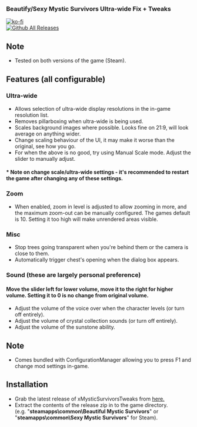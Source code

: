 ### Beautify/Sexy Mystic Survivors Ultra-wide Fix + Tweaks

[![ko-fi](https://ko-fi.com/img/githubbutton_sm.svg)](https://ko-fi.com/F2F2DI3WA)<br>
[![Github All Releases](https://img.shields.io/github/downloads/p1xel8ted/xMysticSurvivor/total.svg)](https://github.com/p1xel8ted/xMysticSurvivor/releases)

## Note

- Tested on both versions of the game (Steam).

## Features (all configurable)
### Ultra-wide
- Allows selection of ultra-wide display resolutions in the in-game resolution list.
- Removes pillarboxing when ultra-wide is being used.
- Scales background images where possible. Looks fine on 21:9, will look average on anything wider.
- Change scaling behaviour of the UI, it may make it worse than the original, see how you go.
- For when the above is no good, try using Manual Scale mode. Adjust the slider to manually adjust.

#### * Note on change scale/ultra-wide settings - it's recommended to restart the game after changing any of these settings.

### Zoom
- When enabled, zoom in level is adjusted to allow zooming in more, and the maximum zoom-out can be manually configured. The games default is 10. Setting it too high will make unrendered areas visible.
### Misc
- Stop trees going transparent when you're behind them or the camera is close to them.
- Automatically trigger chest's opening when the dialog box appears.
### Sound (these are largely personal preference)
#### Move the slider left for lower volume, move it to the right for higher volume. Setting it to 0 is no change from original volume.
- Adjust the volume of the voice over when the character levels (or turn off entirely).
- Adjust the volume of crystal collection sounds (or turn off entirely).
- Adjust the volume of the sunstone ability.

## Note
- Comes bundled with ConfigurationManager allowing you to press F1 and change mod settings in-game.

## Installation
- Grab the latest release of xMysticSurvivorsTweaks from [here.](https://github.com/p1xel8ted/xMysticSurvivor/releases)
- Extract the contents of the release zip in to the game directory.<br />(e.g. "**steamapps\common\Beautiful Mystic Survivors**" or "**steamapps\common\Sexy Mystic Survivors**" for Steam).
